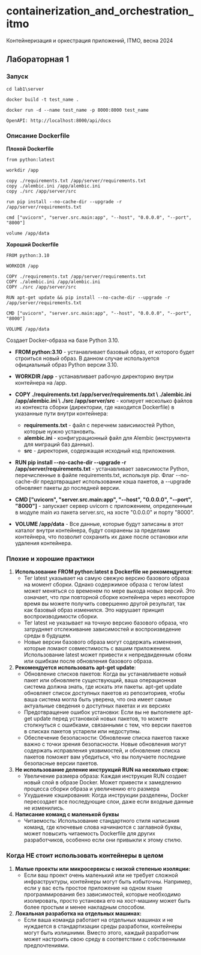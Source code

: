 # containerization_and_orchestration_itmo
Контейнеризация и оркестрация приложений, ITMO, весна 2024

## Лабораторная 1

### Запуск
```commandline
cd lab1\server
```
```commandline
docker build -t test_name .
```
```commandline
docker run -d --name test_name -p 8000:8000 test_name
```
```commandline
OpenAPI: http://localhost:8000/api/docs
```
### Описание Dockerfile

**Плохой Dockerfile**
```
from python:latest

workdir /app

copy ./requirements.txt /app/server/requirements.txt
copy ./alembic.ini /app/alembic.ini
copy ./src /app/server/src

run pip install --no-cache-dir --upgrade -r /app/server/requirements.txt

cmd ["uvicorn", "server.src.main:app", "--host", "0.0.0.0", "--port", "8000"]

volume /app/data
```


**Хороший Dockerfile**
```
FROM python:3.10

WORKDIR /app

COPY ./requirements.txt /app/server/requirements.txt
COPY ./alembic.ini /app/alembic.ini
COPY ./src /app/server/src

RUN apt-get update && pip install --no-cache-dir --upgrade -r /app/server/requirements.txt

CMD ["uvicorn", "server.src.main:app", "--host", "0.0.0.0", "--port", "8000"]

VOLUME /app/data
```
Создает Docker-образа на базе Python 3.10.
- **FROM python:3.10** - устанавливает базовый образ, от которого будет строиться новый образ. В данном случае используется официальный образ Python версии 3.10.


- **WORKDIR /app** - устанавливает рабочую директорию внутри контейнера на /app.


- **COPY ./requirements.txt /app/server/requirements.txt \ ./alembic.ini /app/alembic.ini \ ./src /app/server/src** - копирует несколько файлов из контекста сборки (директории, где находится Dockerfile) в указанные пути внутри контейнера:
    - **requirements.txt** - файл с перечнем зависимостей Python, которые нужно установить.
    - **alembic.ini** - конфигурационный файл для Alembic (инструмента для миграций баз данных). 
    - **src** - директория, содержащая исходный код приложения.


- **RUN pip install --no-cache-dir --upgrade -r /app/server/requirements.txt** - устанавливает зависимости Python, перечисленные в файле requirements.txt, используя pip. Флаг --no-cache-dir предотвращает использование кэша пакетов, а --upgrade обновляет пакеты до последней версии.
- **CMD ["uvicorn", "server.src.main:app", "--host", "0.0.0.0", "--port", "8000"]** - запускает сервер uvicorn с приложением, определенным в модуле main из пакета server.src, на хосте "0.0.0.0" и порту "8000".
- **VOLUME /app/data** - Все данные, которые будут записаны в этот каталог внутри контейнера, будут сохранены за пределами контейнера, что позволит сохранить их даже после остановки или удаления контейнера.


### Плохие и хорошие практики
1. **Использование FROM python:latest в Dockerfile не рекомендуется**:
    - Тег latest указывает на самую свежую версию базового образа на момент сборки. Однако содержимое образа с тегом latest может меняться со временем по мере выхода новых версий. Это означает, что при повторной сборке контейнера через некоторое время вы можете получить совершенно другой результат, так как базовый образ изменился. Это нарушает принцип воспроизводимости сборки.
    - Тег latest не указывает на точную версию базового образа, что затрудняет отслеживание зависимостей и воспроизведение среды в будущем.
    - Новые версии базового образа могут содержать изменения, которые ломают совместимость с вашим приложением. Использование latest может привести к непредвиденным сбоям или ошибкам после обновления базового образа.
2. **Рекомендуется использовать apt-get update**:
    - Обновление списков пакетов: Когда вы устанавливаете новый пакет или обновляете существующий, ваша операционная система должна знать, где искать эти пакеты. apt-get update обновляет список доступных пакетов из репозиториев, чтобы ваша система могла быть уверена, что она имеет самые актуальные сведения о доступных пакетах и их версиях
    - Предотвращение ошибок установки: Если вы не выполняете apt-get update перед установкой новых пакетов, то можете столкнуться с ошибками, связанными с тем, что версии пакетов в списках пакетов устарели или недоступны.
    - Обеспечение безопасности: Обновление списка пакетов также важно с точки зрения безопасности. Новые обновления могут содержать исправления уязвимостей, и обновление списка пакетов поможет вам убедиться, что вы получаете последние безопасные версии пакетов.
3. **Не использование деление инструкций RUN на несколько строк:**
    - Увеличение размера образа: Каждая инструкция RUN создает новый слой в образе Docker. Может привести к замедлению процесса сборки образа и увеличению его размера 
    - Ухудшение кэширования: Когда инструкции разделены, Docker пересоздает все последующие слои, даже если входные данные не изменились.
4. **Написание команд с маленькой буквы**
    - Читаемость: Использование стандартного стиля написания команд, где ключевые слова начинаются с заглавной буквы, может повысить читаемость Dockerfile для других разработчиков, особенно если они привыкли к этому стилю.


### Когда НЕ стоит использовать контейнеры в целом
1. **Малые проекты или микросервисы с низкой степенью изоляции:** 
    - Если ваш проект очень маленький или не требует сложной инфраструктуры, контейнеры могут быть избыточны. Например, если у вас есть простое приложение на одном языке программирования без зависимостей, которые необходимо изолировать, просто установка его на хост-машину может быть более простым и менее накладным способом.
2. **Локальная разработка на отдельных машинах:**
   - Если ваша команда работает на отдельных машинах и не нуждается в стандартизации среды разработки, контейнеры могут быть излишними. Вместо этого, каждый разработчик может настроить свою среду в соответствии с собственными предпочтениями.
